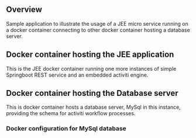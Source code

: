 ## Overview

Sample application to illustrate the usage of a JEE micro service running on a docker container connecting to other docker container hosting a database server.



## Docker container hosting the JEE application
  This is the JEE docker container running one more instances of simple Springboot REST service and an embedded activiti engine. 


## Docker container hosting the Database server
  This is docker container hosts a database server, MySql in this instance, providing the schema for activiti workflow processes.

### Docker configuration for MySql database


